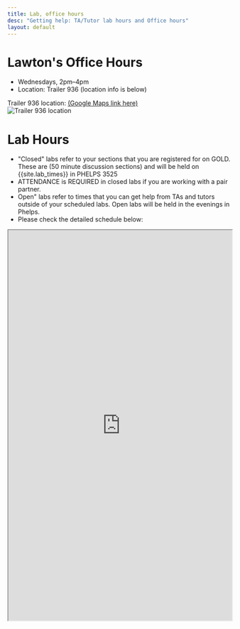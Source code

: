 ```yaml
---
title: Lab, office hours
desc: "Getting help: TA/Tutor lab hours and Office hours"
layout: default
---
```


# Lawton's Office Hours

* Wednesdays, 2pm–4pm
* Location: Trailer 936 (location info is below)

Trailer 936 location: [(Google Maps link here)](https://goo.gl/maps/5P8RwH86sFq)<br />
![Trailer 936 location](936.png)

# Lab Hours

* "Closed" labs refer to your sections that you are registered for on GOLD. These are (50 minute discussion sections) and will be held on {{site.lab_times}} in PHELPS 3525
* ATTENDANCE is REQUIRED in closed labs if you are working with a pair partner.
* Open" labs refer to times that you can get help from TAs and tutors outside of your scheduled labs. Open labs will be held in the evenings in Phelps. 
* Please check the detailed schedule below:

<style>
iframe { width: 100%;height:880px; overflow: scroll; }  
</style>

 
<iframe src="https://docs.google.com/spreadsheets/d/e/2PACX-1vSJ_V06VJ4RXU4ulR2aJZuZVwxzuawav5BpmBvxz8Merd_LxNLQwQzasZk4M2fGqdgXQyodfWqo3EBR/pubhtml?gid=88734698&amp;single=true&amp;widget=true&amp;headers=false"></iframe>


